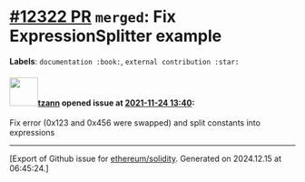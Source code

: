 # [\#12322 PR](https://github.com/ethereum/solidity/pull/12322) `merged`: Fix ExpressionSplitter example
**Labels**: `documentation :book:`, `external contribution :star:`


#### <img src="https://avatars.githubusercontent.com/u/24497035?v=4" width="50">[tzann](https://github.com/tzann) opened issue at [2021-11-24 13:40](https://github.com/ethereum/solidity/pull/12322):

Fix error (0x123 and 0x456 were swapped) and split constants into expressions




-------------------------------------------------------------------------------



[Export of Github issue for [ethereum/solidity](https://github.com/ethereum/solidity). Generated on 2024.12.15 at 06:45:24.]
